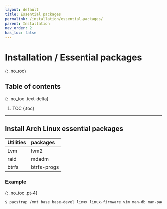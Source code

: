 ```yaml
---
layout: default
title: Essential packages
permalink: /installation/essential-packages/
parent: Installation
nav_order: 2
has_toc: false
---
```


# Installation / Essential packages
{: .no_toc}

## Table of contents
{: .no_toc .text-delta}

1. TOC
{:toc}

---

## Install Arch Linux essential packages

| Utilities | packages    |
| :-------- | :---------- |
| Lvm       | lvm2        |
| raid      | mdadm       |
| btrfs     | btrfs-progs |

### Example
{: .no_toc .pt-4}

```bash
$ pacstrap /mnt base base-devel linux linux-firmware vim man-db man-pages
```
